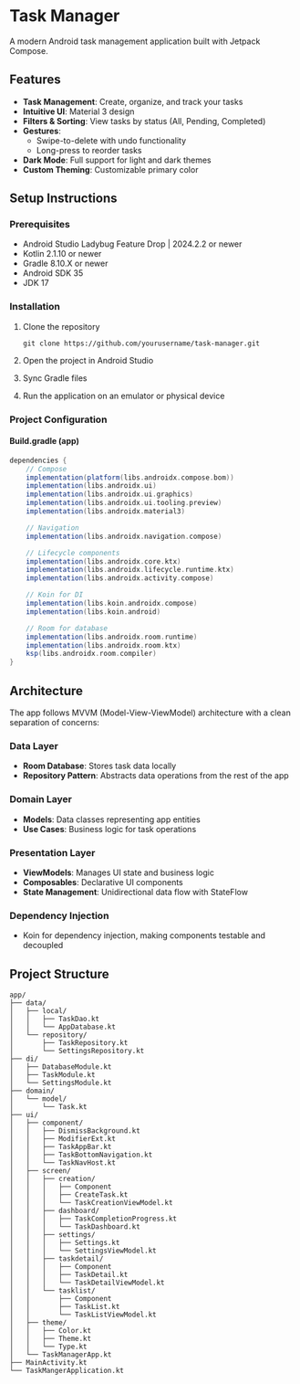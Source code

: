 # Task Manager

A modern Android task management application built with Jetpack Compose.

## Features

- **Task Management**: Create, organize, and track your tasks
- **Intuitive UI**: Material 3 design
- **Filters & Sorting**: View tasks by status (All, Pending, Completed)
- **Gestures**:
  - Swipe-to-delete with undo functionality
  - Long-press to reorder tasks
- **Dark Mode**: Full support for light and dark themes
- **Custom Theming**: Customizable primary color

## Setup Instructions

### Prerequisites
- Android Studio Ladybug Feature Drop | 2024.2.2 or newer
- Kotlin 2.1.10 or newer
- Gradle 8.10.X or newer
- Android SDK 35
- JDK 17

### Installation

1. Clone the repository
   ```
   git clone https://github.com/yourusername/task-manager.git
   ```

2. Open the project in Android Studio

3. Sync Gradle files

4. Run the application on an emulator or physical device

### Project Configuration

#### Build.gradle (app)

```gradle
dependencies {
    // Compose
    implementation(platform(libs.androidx.compose.bom))
    implementation(libs.androidx.ui)
    implementation(libs.androidx.ui.graphics)
    implementation(libs.androidx.ui.tooling.preview)
    implementation(libs.androidx.material3)

    // Navigation
    implementation(libs.androidx.navigation.compose)

    // Lifecycle components
    implementation(libs.androidx.core.ktx)
    implementation(libs.androidx.lifecycle.runtime.ktx)
    implementation(libs.androidx.activity.compose)

    // Koin for DI
    implementation(libs.koin.androidx.compose)
    implementation(libs.koin.android)

    // Room for database
    implementation(libs.androidx.room.runtime)
    implementation(libs.androidx.room.ktx)
    ksp(libs.androidx.room.compiler)
}
```

## Architecture

The app follows MVVM (Model-View-ViewModel) architecture with a clean separation of concerns:

### Data Layer
- **Room Database**: Stores task data locally
- **Repository Pattern**: Abstracts data operations from the rest of the app

### Domain Layer
- **Models**: Data classes representing app entities
- **Use Cases**: Business logic for task operations

### Presentation Layer
- **ViewModels**: Manages UI state and business logic
- **Composables**: Declarative UI components
- **State Management**: Unidirectional data flow with StateFlow

### Dependency Injection
- Koin for dependency injection, making components testable and decoupled

## Project Structure

```
app/
├── data/
│   ├── local/
│   │   ├── TaskDao.kt
│   │   └── AppDatabase.kt
│   └── repository/
│       ├── TaskRepository.kt
│       └── SettingsRepository.kt
├── di/
│   ├── DatabaseModule.kt
│   ├── TaskModule.kt
│   └── SettingsModule.kt
├── domain/
│   └── model/
│       └── Task.kt
├── ui/
│   ├── component/
│   │   ├── DismissBackground.kt
│   │   ├── ModifierExt.kt
│   │   ├── TaskAppBar.kt
│   │   ├── TaskBottomNavigation.kt
│   │   └── TaskNavHost.kt
│   ├── screen/
│   │   ├── creation/
│   │   │   ├── Component
│   │   │   ├── CreateTask.kt
│   │   │   └── TaskCreationViewModel.kt
│   │   ├── dashboard/
│   │   │   ├── TaskCompletionProgress.kt
│   │   │   └── TaskDashboard.kt
│   │   ├── settings/
│   │   │   ├── Settings.kt
│   │   │   └── SettingsViewModel.kt
│   │   ├── taskdetail/
│   │   │   ├── Component
│   │   │   ├── TaskDetail.kt
│   │   │   └── TaskDetailViewModel.kt
│   │   └── tasklist/
│   │       ├── Component
│   │       ├── TaskList.kt
│   │       └── TaskListViewModel.kt
│   ├── theme/
│   │   ├── Color.kt
│   │   ├── Theme.kt
│   │   └── Type.kt
│   └── TaskManagerApp.kt
├── MainActivity.kt
└── TaskMangerApplication.kt
```